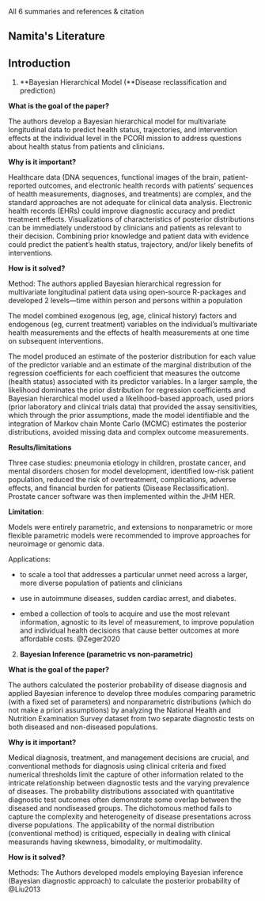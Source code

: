 
All 6 summaries and references & citation 

## Namita's Literature

## Introduction

1.  **Bayesian Hierarchical Model (**Disease reclassification and
    prediction)

**What is the goal of the paper?**

The authors develop a Bayesian hierarchical model for multivariate
longitudinal data to predict health status, trajectories, and
intervention effects at the individual level in the PCORI mission to
address questions about health status from patients and clinicians.

**Why is it important?**

Healthcare data (DNA sequences, functional images of the brain,
patient-reported outcomes, and electronic health records with patients’
sequences of health measurements, diagnoses, and treatments) are
complex, and the standard approaches are not adequate for clinical data
analysis. Electronic health records (EHRs) could improve diagnostic
accuracy and predict treatment effects. Visualizations of
characteristics of posterior distributions can be immediately understood
by clinicians and patients as relevant to their decision. Combining
prior knowledge and patient data with evidence could predict the
patient’s health status, trajectory, and/or likely benefits of
interventions.

**How is it solved?**

Method: The authors applied Bayesian hierarchical regression for
multivariate longitudinal patient data using open-source R-packages and
developed 2 levels—time within person and persons within a population

The model combined exogenous (eg, age, clinical history) factors and
endogenous (eg, current treatment) variables on the individual’s
multivariate health measurements and the effects of health measurements
at one time on subsequent interventions.

The model produced an estimate of the posterior distribution for each
value of the predictor variable and an estimate of the marginal
distribution of the regression coefficients for each coefficient that
measures the outcome (health status) associated with its predictor
variables. In a larger sample, the likelihood dominates the prior
distribution for regression coefficients and Bayesian hierarchical model
used a likelihood-based approach, used priors (prior laboratory and
clinical trials data) that provided the assay sensitivities, which
through the prior assumptions, made the model identifiable and the
integration of Markov chain Monte Carlo (MCMC) estimates the posterior
distributions, avoided missing data and complex outcome measurements.

**Results/limitations**

Three case studies: pneumonia etiology in children, prostate cancer, and
mental disorders chosen for model development, identified low-risk
patient population, reduced the risk of overtreatment, complications,
adverse effects, and financial burden for patients (Disease
Reclassification). Prostate cancer software was then implemented within
the JHM HER.

**Limitation**:

Models were entirely parametric, and extensions to nonparametric or more
flexible parametric models were recommended to improve approaches for
neuroimage or genomic data.

Applications:

-   to scale a tool that addresses a particular unmet need across a
    larger, more diverse population of patients and clinicians

-   use in autoimmune diseases, sudden cardiac arrest, and diabetes.

-   embed a collection of tools to acquire and use the most relevant
    information, agnostic to its level of measurement, to improve
    population and individual health decisions that cause better
    outcomes at more affordable costs. @Zeger2020

2.  **Bayesian Inference (parametric vs non-parametric)**

**What is the goal of the paper?**

The authors calculated the posterior probability of disease diagnosis
and applied Bayesian inference to develop three modules comparing
parametric (with a fixed set of parameters) and nonparametric
distributions (which do not make a priori assumptions) by analyzing the
National Health and Nutrition Examination Survey dataset from two
separate diagnostic tests on both diseased and non-diseased populations.

**Why is it important?**

Medical diagnosis, treatment, and management decisions are crucial, and
conventional methods for diagnosis using clinical criteria and fixed
numerical thresholds limit the capture of other information related to
the intricate relationship between diagnostic tests and the varying
prevalence of diseases. The probability distributions associated with
quantitative diagnostic test outcomes often demonstrate some overlap
between the diseased and nondiseased groups. The dichotomous method
fails to capture the complexity and heterogeneity of disease
presentations across diverse populations. The applicability of the
normal distribution (conventional method) is critiqued, especially in
dealing with clinical measurands having skewness, bimodality, or
multimodality.

**How is it solved?**

Methods: The Authors developed models employing Bayesian inference
(Bayesian diagnostic approach) to calculate the posterior probability of
 @Liu2013
